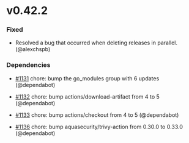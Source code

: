 # v0.42.2

### Fixed

* Resolved a bug that occurred when deleting releases in parallel. (@alexchspb)

### Dependencies

* [#1131](https://github.com/helmwave/helmwave/issues/1131) chore: bump the go_modules group with 6 updates (@dependabot)

* [#1132](https://github.com/helmwave/helmwave/issues/1132) chore: bump actions/download-artifact from 4 to 5 (@dependabot)

* [#1133](https://github.com/helmwave/helmwave/issues/1133) chore: bump actions/checkout from 4 to 5 (@dependabot)

* [#1136](https://github.com/helmwave/helmwave/issues/1136) chore: bump aquasecurity/trivy-action from 0.30.0 to 0.33.0 (@dependabot)

